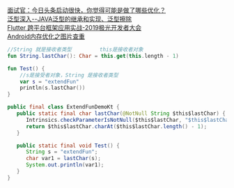 [面试官：今日头条启动很快，你觉得可能是做了哪些优化？](https://juejin.im/post/5d95f4a4f265da5b8f10714b)<br>
[泛型深入--JAVA泛型的继承和实现、泛型擦除](https://www.cnblogs.com/lihaoyang/p/7104293.html)<br>
[Flutter 跨平台框架应用实战-2019极光开发者大会](https://juejin.im/post/5dac428af265da5ba838f476)<br>
[Android内存优化之图片查重](https://blog.csdn.net/cicilover/article/details/90296527)
```Kotlin
//String 就是接收者类型         this是接收者对象
fun String.lastChar(): Char = this.get(this.length - 1)

fun Test() {
    //s是接受者对象，String 是接收者类型
    var s = "extendFun"
    println(s.lastChar())
}

```
```Java
public final class ExtendFunDemoKt {
   public static final char lastChar(@NotNull String $this$lastChar) {
      Intrinsics.checkParameterIsNotNull($this$lastChar, "$this$lastChar");
      return $this$lastChar.charAt($this$lastChar.length() - 1);
   }

   public static final void Test() {
      String s = "extendFun";
      char var1 = lastChar(s);
      System.out.println(var1);
   }
}
```
